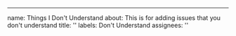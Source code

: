 ---
name: Things I Don't Understand
about: This is for adding issues that you don't understand
title: ''
labels: Don't Understand
assignees: ''
